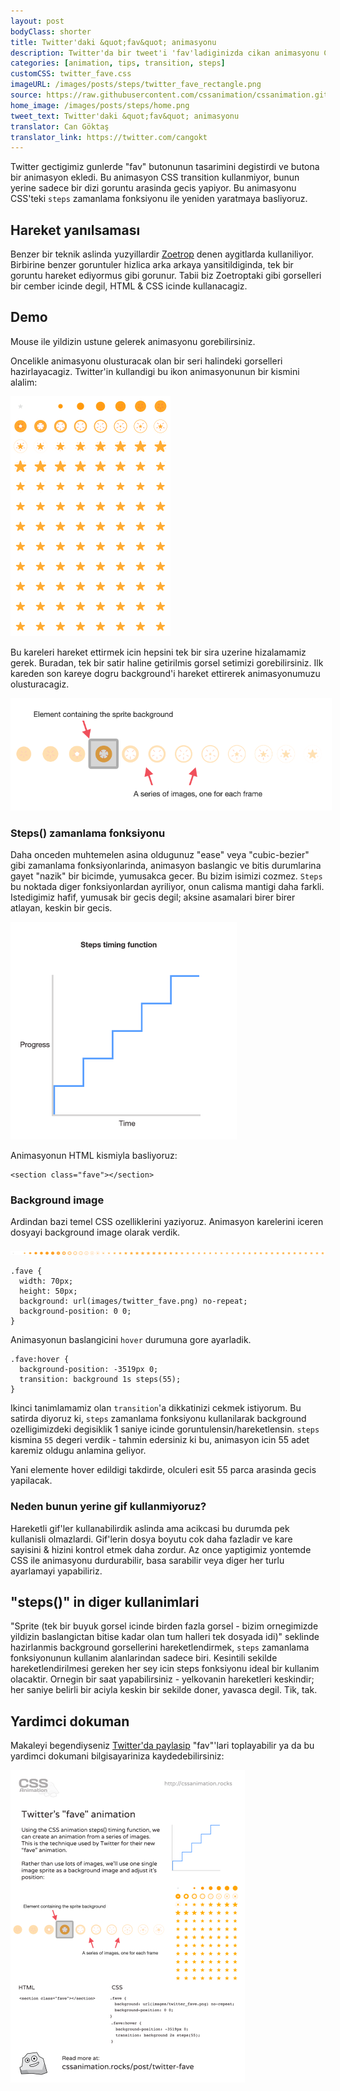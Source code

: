 ```yaml
---
layout: post
bodyClass: shorter
title: Twitter'daki &quot;fav&quot; animasyonu
description: Twitter'da bir tweet'i 'fav'ladiginizda cikan animasyonu CSS'teki steps() yontemiyle nasil olusturabilecegimize bir goz atalim.
categories: [animation, tips, transition, steps]
customCSS: twitter_fave.css
imageURL: /images/posts/steps/twitter_fave_rectangle.png
source: https://raw.githubusercontent.com/cssanimation/cssanimation.github.io/master/_posts/2015-01-17-twitter-fave.md
home_image: /images/posts/steps/home.png
tweet_text: Twitter'daki &quot;fav&quot; animasyonu
translator: Can Göktaş
translator_link: https://twitter.com/cangokt
---
```


Twitter gectigimiz gunlerde &quot;fav&quot; butonunun tasarimini degistirdi ve butona bir animasyon ekledi. Bu animasyon CSS transition kullanmiyor, bunun yerine sadece bir dizi goruntu arasinda gecis yapiyor. Bu animasyonu CSS'teki `steps` zamanlama fonksiyonu ile yeniden yaratmaya basliyoruz.


## Hareket yanılsaması

Benzer bir teknik aslinda yuzyillardir [Zoetrop](http://en.wikipedia.org/wiki/Zoetrope) denen aygitlarda kullaniliyor. Birbirine benzer goruntuler hizlica arka arkaya yansitildiginda, tek bir goruntu hareket ediyormus gibi gorunur. Tabii biz Zoetroptaki gibi gorselleri bir cember icinde degil, HTML &amp; CSS icinde kullanacagiz.

## Demo

Mouse ile yildizin ustune gelerek animasyonu gorebilirsiniz.

<section class="fave demo-container tap-to-activate"></section>

Oncelikle animasyonu olusturacak olan bir seri halindeki gorselleri hazirlayacagiz. Twitter'in kullandigi bu ikon animasyonunun bir kismini alalim:

<img src="/images/posts/steps/twitter_fave_rectangle.png" alt="Frames from Twitter's fave icon animation" style="max-width:256px" />

Bu kareleri hareket ettirmek icin hepsini tek bir sira uzerine hizalamamiz gerek. Buradan, tek bir satir haline getirilmis gorsel setimizi gorebilirsiniz. Ilk kareden son kareye dogru background'i hareket ettirerek animasyonumuzu olusturacagiz.

<img src="/images/posts/steps/frames.png" alt="How the background images are positioned within an element" style="max-width:514px" />

### Steps() zamanlama fonksiyonu

Daha onceden muhtemelen asina oldugunuz &quot;ease&quot; veya &quot;cubic-bezier&quot; gibi zamanlama fonksiyonlarinda, animasyon baslangic ve bitis durumlarina gayet &quot;nazik&quot; bir bicimde, yumusakca gecer. Bu bizim isimizi cozmez. `Steps` bu noktada diger fonksiyonlardan ayriliyor, onun calisma mantigi daha farkli. Istedigimiz hafif, yumusak bir gecis degil; aksine asamalari birer birer atlayan, keskin bir gecis.

<img src="/images/posts/steps/steps.png" alt="How the steps function is illustrated on a graph, as a series of discrete steps" style="max-width:362px" />

Animasyonun HTML kismiyla basliyoruz:

    <section class="fave"></section>

### Background image

Ardindan bazi temel CSS ozelliklerini yaziyoruz. Animasyon karelerini iceren dosyayi background image olarak verdik.

![Image sprite for the animation](/images/posts/steps/twitter_fave.png)

    .fave {
      width: 70px;
      height: 50px;
      background: url(images/twitter_fave.png) no-repeat;
      background-position: 0 0;
    }

Animasyonun baslangicini `hover` durumuna gore ayarladik.

    .fave:hover {
      background-position: -3519px 0;
      transition: background 1s steps(55);
    }

Ikinci tanimlamamiz olan `transition`'a dikkatinizi cekmek istiyorum. Bu satirda diyoruz ki, `steps` zamanlama fonksiyonu kullanilarak background ozelligimizdeki degisiklik 1 saniye icinde goruntulensin/hareketlensin. `steps` kismina `55` degeri verdik - tahmin edersiniz ki bu, animasyon icin 55 adet karemiz oldugu anlamina geliyor.

Yani elemente hover edildigi takdirde, olculeri esit 55 parca arasinda gecis yapilacak.&nbsp;

### Neden bunun yerine gif kullanmiyoruz?

Hareketli gif'ler kullanabilirdik aslinda ama acikcasi bu durumda pek kullanisli olmazlardi. Gif'lerin dosya boyutu cok daha fazladir ve kare sayisini &amp; hizini kontrol etmek daha zordur. Az once yaptigimiz yontemde CSS ile animasyonu durdurabilir, basa sarabilir veya diger her turlu ayarlamayi yapabiliriz.

## &quot;steps()&quot; in diger kullanimlari

&quot;Sprite (tek bir buyuk gorsel icinde birden fazla gorsel - bizim ornegimizde yildizin baslangictan bitise kadar olan tum halleri tek dosyada idi)&quot; seklinde hazirlanmis background gorsellerini hareketlendirmek, `steps` zamanlama fonksiyonunun kullanim alanlarindan sadece biri. Kesintili sekilde hareketlendirilmesi gereken her sey icin steps fonksiyonu ideal bir kullanim olacaktir. Ornegin bir saat yapabilirsiniz - yelkovanin hareketleri keskindir; her saniye belirli bir aciyla keskin bir sekilde doner, yavasca degil. Tik, tak.

## Yardimci dokuman

Makaleyi begendiyseniz [Twitter'da paylasip](https://twitter.com/intent/tweet?text=Recreate%20the%20Twitter%20fave%20icon%20animation&url=https://cssanimation.rocks/post/twitter-fave/&original_referer=https://cssanimation.rocks) &quot;fav&quot;'lari toplayabilir ya da bu yardimci dokumani bilgisayariniza kaydedebilirsiniz:

<img src="/tips/twitter-fave.png" alt="Share this summary on Twitter" style="max-width:375px" />
